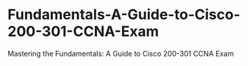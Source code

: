 # Fundamentals-A-Guide-to-Cisco-200-301-CCNA-Exam
Mastering the Fundamentals: A Guide to Cisco 200-301 CCNA Exam
